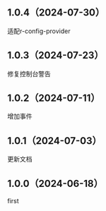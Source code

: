 ## 1.0.4（2024-07-30）
适配r-config-provider
## 1.0.3（2024-07-23）
修复控制台警告
## 1.0.2（2024-07-11）
增加事件
## 1.0.1（2024-07-03）
更新文档
## 1.0.0（2024-06-18）
first
